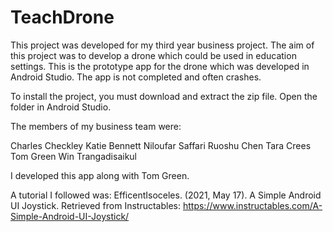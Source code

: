 # TeachDrone

This project was developed for my third year business project. The aim of this project was to develop a drone which could be used in education settings. This is the prototype app for the drone which was developed in Android Studio. The app is not completed and often crashes.

To install the project, you must download and extract the zip file. Open the folder in Android Studio.

The members of my business team were:

Charles Checkley
Katie Bennett
Niloufar Saffari
Ruoshu Chen
Tara Crees
Tom Green
Win Trangadisaikul

I developed this app along with Tom Green.

A tutorial I followed was:
EfficentIsoceles. (2021, May 17). A Simple Android UI Joystick. Retrieved from Instructables:
https://www.instructables.com/A-Simple-Android-UI-Joystick/
